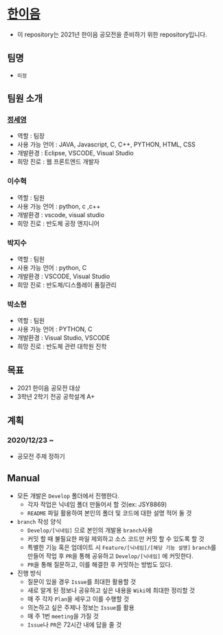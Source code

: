 # [한이음](https://www.hanium.or.kr/portal/hanium/mainOverview.do)
- 이 repository는 2021년 한이음 공모전을 준비하기 위한 repository입니다.
## 팀명
- `미정`
## 팀원 소개
### [정세영](https://github.com/JSY8869)
- 역할 : 팀장
- 사용 가능 언어 : JAVA, Javascript, C, C++, PYTHON, HTML, CSS
- 개발환경 : Eclipse, VSCODE, Visual Studio
- 희망 진로 : 웹 프론트엔드 개발자
### 이수혁
- 역할 : 팀원
- 사용 가능 언어 : python, c ,c++
- 개발환경 : vscode, visual studio
- 희망 진로 : 반도체 공정 엔지니어
### 박지수
- 역할 : 팀원
- 사용 가능 언어 : python, C
- 개발환경 : VSCODE, Visual Studio
- 희망 진로 : 반도체/디스플레이 품질관리
### 박소현
- 역할 : 팀원
- 사용 가능 언어 : PYTHON, C
- 개발환경 : Visual Studio, VSCODE
- 희망 진로 : 반도체 관련 대학원 진학
## 목표
- 2021 한이음 공모전 대상
- 3학년 2학기 전공 공학설계 A+
## 계획
### 2020/12/23 ~
- 공모전 주제 정하기
## Manual
- 모든 개발은 `Develop` 폴더에서 진행한다.
  - 각자 작업은 닉네임 폴더 만들어서 할 것(ex: JSY8869)
  - `README` 파일 활용하여 본인의 폴더 및 코드에 대한 설명 적어 둘 것
- `branch` 작성 양식
  - `Develop/[닉네임]` 으로 본인의 개발용 `branch`사용
  - 커밋 할 때 불필요한 파일 제외하고 소스 코드만 커밋 할 수 있도록 할 것
  - 특별한 기능 혹은 업데이트 시 `Feature/[닉네임]/[해당 기능 설명]` `branch`를 만들어 작업 후 `PR`을 통해 공유하고 `Develop/[닉네임]` 에 커밋한다.
  - `PR`을 통해 질문하고, 이를 해결한 후 커밋하는 방법도 있다.
- 진행 방식
  - 질문이 있을 경우 `Issue`를 최대한 활용할 것
  - 새로 알게 된 정보나 공유하고 싶은 내용을 `Wiki`에 최대한 정리할 것
  - 매 주 각자 `Plan`을 세우고 이를 수행할 것
  - 의논하고 싶은 주제나 정보는 `Issue`를 활용
  - 매 주 1번 `meeting`을 가질 것
  - `Issue`나 `PR`은 72시간 내에 답을 줄 것
